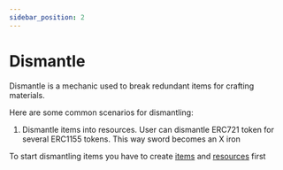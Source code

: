 ```yaml
---
sidebar_position: 2
---
```


# Dismantle

Dismantle is a mechanic used to break redundant items for crafting materials.

Here are some common scenarios for dismantling:

1. Dismantle items into resources. User can dismantle ERC721 token for several ERC1155 tokens.
   This way sword becomes an X iron

To start dismantling items you have to create  [items](/admin/hierarchy/ERC721/template/)
and [resources](/admin/hierarchy/ERC1155/template/) first


